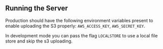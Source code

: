Running the Server
--------------

Production should have the following environment variables present to enable uploading the S3 properly: `AWS_ACCESS_KEY`, `AWS_SECRET_KEY`.

In development mode you can pass the flag `LOCALSTORE` to use a local file store and skip the s3 uploading.
